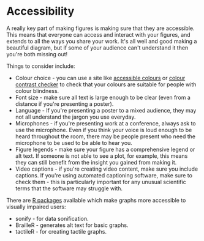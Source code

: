 # Accessibility

A really key part of making figures is making sure that they are accessible.
This means that everyone can access and interact with your figures, and extends to all the ways you share your work.
It's all well and good making a beautiful diagram, but if some of your audience can't understand it then you're both missing out!

Things to consider include:

* Colour choice - you can use a site like [accessible colours](https://accessible-colors.com/) or [colour contrast checker](https://colourcontrast.cc/) to check that your colours are suitable for people with colour blindness.
* Font size - make sure all text is large enough to be clear (even from a distance if you're presenting a poster).
* Language - If you're presenting a poster to a mixed audience, they may not all understand the jargon you use everyday.
* Microphones - if you're presenting work at a conference, always ask to use the microphone.
  Even if you think your voice is loud enough to be heard throughout the room, there may be people present who need the microphone to be used to be able to hear you.
* Figure legends - make sure your figure has a comprehensive legend or alt text.
    If someone is not able to see a plot, for example, this means they can still benefit from the insight you gained from making it.
* Video captions - if you're creating video content, make sure you include captions.
    If you're using automated captioning software, make sure to check them - this is particularly important for any unusual scientific terms that the software may struggle with.


There are [R packages](https://jooyoungseo.com/post/ds4blind/) available which make graphs more accessible to visually impaired users: 

* sonify - for data sonification.
* BrailleR - generates alt text for basic graphs.
* tactileR - for creating tactile graphs.
